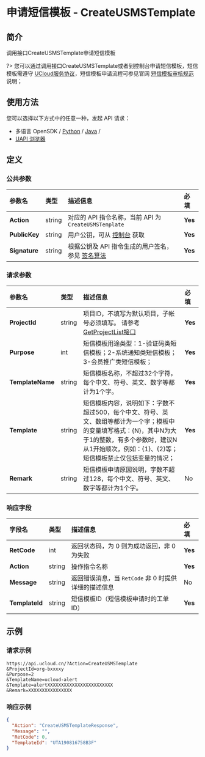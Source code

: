 # 申请短信模板 - CreateUSMSTemplate

## 简介

调用接口CreateUSMSTemplate申请短信模板

?> 您可以通过调用接口CreateUSMSTemplate或者到控制台申请短信模板，短信模板需遵守 [UCloud服务协议](https://docs.ucloud.cn/management_monitor/usms/introduction/service_level)，短信模板申请流程可参见官网 [短信模板审核规范](https://docs.ucloud.cn/management_monitor/usms/introduction/2005/2103) 说明；




## 使用方法

您可以选择以下方式中的任意一种，发起 API 请求：
- 多语言 OpenSDK / [Python](https://github.com/ucloud/ucloud-sdk-python3) / [Java](https://github.com/ucloud/ucloud-sdk-java) /
- [UAPI 浏览器](https://console.ucloud.cn/uapi/detail?id=CreateUSMSTemplate)


## 定义

### 公共参数

| 参数名 | 类型 | 描述信息 | 必填 |
|:---|:---|:---|:---|
| **Action**     | string  | 对应的 API 指令名称，当前 API 为 `CreateUSMSTemplate`                        | **Yes** |
| **PublicKey**  | string  | 用户公钥，可从 [控制台](https://console.ucloud.cn/uapi/apikey) 获取                                             | **Yes** |
| **Signature**  | string  | 根据公钥及 API 指令生成的用户签名，参见 [签名算法](api/summary/signature.md)  | **Yes** |

### 请求参数

| 参数名 | 类型 | 描述信息 | 必填 |
|:---|:---|:---|:---|
| **ProjectId** | string | 项目ID，不填写为默认项目，子帐号必须填写。 请参考[GetProjectList接口](api/summary/get_project_list) |**Yes**|
| **Purpose** | int | 短信模板用途类型：1-验证码类短信模板；2-系统通知类短信模板；3-会员推广类短信模板； |**Yes**|
| **TemplateName** | string | 短信模板名称，不超过32个字符，每个中文、符号、英文、数字等都计为1个字。 |**Yes**|
| **Template** | string | 短信模板内容，说明如下：字数不超过500，每个中文、符号、英文、数组等都计为一个字；模板中的变量填写格式：{N}，其中N为大于1的整数，有多个参数时，建议N从1开始顺次，例如：{1}、{2}等；短信模板禁止仅包括变量的情况； |**Yes**|
| **Remark** | string | 短信模板申请原因说明，字数不超过128，每个中文、符号、英文、数字等都计为1个字。 |No|

### 响应字段

| 字段名 | 类型 | 描述信息 | 必填 |
|:---|:---|:---|:---|
| **RetCode** | int | 返回状态码，为 0 则为成功返回，非 0 为失败 |**Yes**|
| **Action** | string | 操作指令名称 |**Yes**|
| **Message** | string | 返回错误消息，当 `RetCode` 非 0 时提供详细的描述信息 |No|
| **TemplateId** | string | 短信模板ID（短信模板申请时的工单ID） |**Yes**|




## 示例

### 请求示例
    
```
https://api.ucloud.cn/?Action=CreateUSMSTemplate
&ProjectId=org-bxxxxy
&Purpose=2
&TemplateName=ucloud-alert
&Template=alertXXXXXXXXXXXXXXXXXXXXXXXX
&Remark=XXXXXXXXXXXXXXXX
```

### 响应示例
    
```json
{
  "Action": "CreateUSMSTemplateResponse",
  "Message": "",
  "RetCode": 0,
  "TemplateId": "UTA190816758B3F"
}
```





